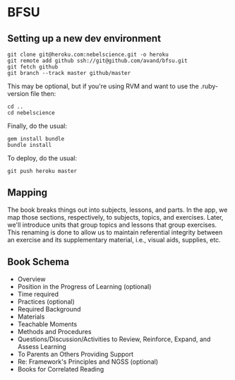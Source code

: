 # BFSU

## Setting up a new dev environment

```
git clone git@heroku.com:nebelscience.git -o heroku
git remote add github ssh://git@github.com/avand/bfsu.git
git fetch github
git branch --track master github/master
```

This may be optional, but if you're using RVM and want to use the .ruby-version file then:
```
cd ..
cd nebelscience
```

Finally, do the usual:
```
gem install bundle
bundle install
```

To deploy, do the usual:
```
git push heroku master
```

## Mapping

The book breaks things out into subjects, lessons, and parts. In the app, we map
those sections, respectively, to subjects, topics, and exercises. Later, we'll
introduce units that group topics and lessons that group exercises. This
renaming is done to allow us to maintain referential integrity between an
exercise and its supplementary material, i.e., visual aids, supplies, etc.

## Book Schema

* Overview
* Position in the Progress of Learning (optional)
* Time required
* Practices (optional)
* Required Background
* Materials
* Teachable Moments
* Methods and Procedures
* Questions/Discussion/Activities to Review, Reinforce, Expand, and Assess
  Learning
* To Parents an Others Providing Support
* Re: Framework's Principles and NGSS (optional)
* Books for Correlated Reading
